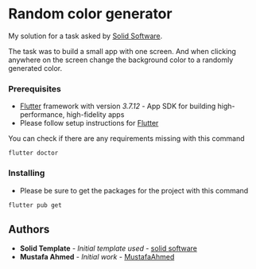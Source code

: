 # Random color generator
My solution for a task asked by [Solid Software](https://solid.software/).

The task was to build a small app with one screen. And when clicking anywhere on the screen change the background color to a randomly generated color.

### Prerequisites

* [Flutter](https://flutter.dev) framework with version *3.7.12* -  App SDK for building high-performance, high-fidelity apps
* Please follow setup instructions for [Flutter](https://docs.flutter.dev/get-started/install?gclid=Cj0KCQjw1tGUBhDXARIsAIJx01mOUukzIfbSzl-uooPf07EzZr6h6fDr6mPJuDSsVTJ0Fl-QNjevreEaAvhHEALw_wcB&gclsrc=aw.ds)

You can check if there are any requirements missing with this command
```
flutter doctor
```

### Installing
* Please be sure to get the packages for the project with this command
```
flutter pub get
```

## Authors

* **Solid Template** - *Initial template used* - [solid software](https://github.com/solid-software/flutter_project_template)
* **Mustafa Ahmed** - *Initial work* - [MustafaAhmed](https://github.com/MustafaAhmed20)